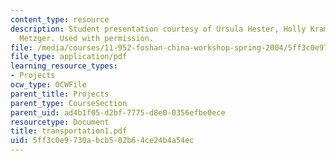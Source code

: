 ```yaml
---
content_type: resource
description: Student presentation courtesy of Ursula Hester, Holly Krambeck and Adam
  Metzger. Used with permission.
file: /media/courses/11-952-foshan-china-workshop-spring-2004/5ff3c0e9730abcb502b64ce24b4a54ec_transportation1.pdf
file_type: application/pdf
learning_resource_types:
- Projects
ocw_type: OCWFile
parent_title: Projects
parent_type: CourseSection
parent_uid: ad4b1f05-d2bf-7775-d8e0-0356efbe0ece
resourcetype: Document
title: transportation1.pdf
uid: 5ff3c0e9-730a-bcb5-02b6-4ce24b4a54ec
---
```

